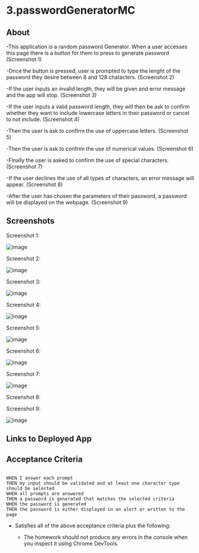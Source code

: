 # 3.passwordGeneratorMC

## About

-This application is a random password Generator.  When a user accesses this page there is a button for them to press to generate password (Screenshot 1)

-Once the button is pressed, user is prompted to type the lenght of the password they desire between 8 and 128 chatacters.  (Screenshot 2)

-If the user inputs an invalid length, they will be given and error message and the app will stop. (Screenshot 3)

-If the user inputs a valid password length, they will then be ask to confirm whether they want to include lowercase letters in their password or cancel to not include. (Screenshot 4)

-Then the user is ask to confirm the use of uppercase letters. (Screenshot 5)

-Then the user is ask to confrim the use of numerical values. (Screenshot 6)

-Finally the user is asked to confirm the use of special characters. (Screenshot 7)

-If the user declines the use of all types of characters, an error message will appear. (Screenshot 8)

-After the user has chosen the parameters of their password, a password will be displayed on the webpage. (Screenshot 9)

## Screenshots 

 Screenshot 1:

![image](https://user-images.githubusercontent.com/38632935/104669153-61bc3080-568e-11eb-9865-8f77397841b9.png)

 Screenshot 2:

 ![image](https://user-images.githubusercontent.com/38632935/104669276-9a5c0a00-568e-11eb-9f5d-22fc59df5720.png)

 Screenshot 3:

![image](https://user-images.githubusercontent.com/38632935/104669346-b495e800-568e-11eb-98fa-54a686438f84.png)


 Screenshot 4:

![image](https://user-images.githubusercontent.com/38632935/104669404-cd060280-568e-11eb-853d-aeaa834d8e61.png)


 Screenshot 5:

 ![image](https://user-images.githubusercontent.com/38632935/104669468-ea3ad100-568e-11eb-8f75-11f344db7a7f.png)


 Screenshot 6:

 ![image](https://user-images.githubusercontent.com/38632935/104669505-03dc1880-568f-11eb-8aa2-7549e03032a6.png)

 Screenshot 7:

 ![image](https://user-images.githubusercontent.com/38632935/104669565-22421400-568f-11eb-906d-7ef82197aa6d.png)

 Screenshot 8:


 Screenshot 9:

 ![image](https://user-images.githubusercontent.com/38632935/104669657-5b7a8400-568f-11eb-8e27-d2757719655a.png)
 

## Links to Deployed App



## Acceptance Criteria

```

WHEN I answer each prompt
THEN my input should be validated and at least one character type should be selected
WHEN all prompts are answered
THEN a password is generated that matches the selected criteria
WHEN the password is generated
THEN the password is either displayed in an alert or written to the page
```


* Satisfies all of the above acceptance criteria plus the following:

  * The homework should not produce any errors in the console when you inspect it using Chrome DevTools.

